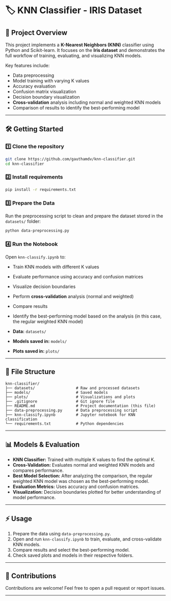 # 🏷️ KNN Classifier - IRIS Dataset

## 🚀 Project Overview

This project implements a **K-Nearest Neighbors (KNN)** classifier using Python and Scikit-learn. It focuses on the **Iris dataset** and demonstrates the full workflow of training, evaluating, and visualizing KNN models.

Key features include:

* Data preprocessing
* Model training with varying K values
* Accuracy evaluation
* Confusion matrix visualization
* Decision boundary visualization
* **Cross-validation** analysis including normal and weighted KNN models
* Comparison of results to identify the best-performing model

---

## 🛠️ Getting Started

### 1️⃣ Clone the repository

```bash
git clone https://github.com/gauthamdv/knn-classifier.git
cd knn-classifier
```

### 2️⃣ Install requirements

```bash
pip install -r requirements.txt
```

### 3️⃣ Prepare the Data

Run the preprocessing script to clean and prepare the dataset stored in the `datasets/` folder:

```bash
python data-preprocessing.py
```

### 4️⃣ Run the Notebook

Open `knn-classify.ipynb` to:

* Train KNN models with different K values

* Evaluate performance using accuracy and confusion matrices

* Visualize decision boundaries

* Perform **cross-validation** analysis (normal and weighted)

* Compare results

* Identify the best-performing model based on the analysis (in this case, the regular weighted KNN model)

* **Data:** `datasets/`

* **Models saved in:** `models/`

* **Plots saved in:** `plots/`

---

## 📁 File Structure

```text
knn-classifier/
├── datasets/                  # Raw and processed datasets
├── models/                    # Saved models
├── plots/                     # Visualizations and plots
├── .gitignore                 # Git ignore file
├── README.md                  # Project documentation (this file)
├── data-preprocessing.py      # Data preprocessing script
├── knn-classify.ipynb         # Jupyter notebook for KNN classification
└── requirements.txt           # Python dependencies
```

---

## 📊 Models & Evaluation

* **KNN Classifier:** Trained with multiple K values to find the optimal K.
* **Cross-Validation:** Evaluates normal and weighted KNN models and compares performance.
* **Best Model Selection:** After analyzing the comparison, the regular weighted KNN model was chosen as the best-performing model.
* **Evaluation Metrics:** Uses accuracy and confusion matrices.
* **Visualization:** Decision boundaries plotted for better understanding of model performance.

---

## ⚡ Usage

1. Prepare the data using `data-preprocessing.py`.
2. Open and run `knn-classify.ipynb` to train, evaluate, and cross-validate KNN models.
3. Compare results and select the best-performing model.
4. Check saved plots and models in their respective folders.

---

## 🤝 Contributions

Contributions are welcome! Feel free to open a pull request or report issues.

---
